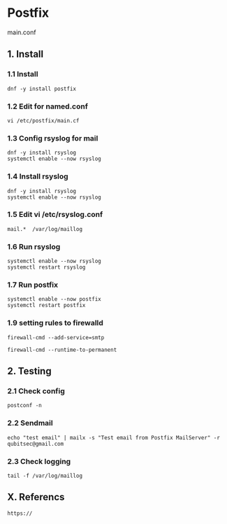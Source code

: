 # Postfix
main.conf

## 1. Install

### 1.1 Install

    dnf -y install postfix
            
### 1.2 Edit for named.conf

    vi /etc/postfix/main.cf

### 1.3 Config rsyslog for mail
     
    dnf -y install rsyslog
    systemctl enable --now rsyslog

### 1.4 Install rsyslog
     
    dnf -y install rsyslog
    systemctl enable --now rsyslog
    
### 1.5 Edit vi /etc/rsyslog.conf

    mail.*  /var/log/maillog

### 1.6 Run rsyslog
     
    systemctl enable --now rsyslog
    systemctl restart rsyslog

### 1.7 Run postfix
     
    systemctl enable --now postfix
    systemctl restart postfix
    
### 1.9 setting rules to firewalld

    firewall-cmd --add-service=smtp
    
    firewall-cmd --runtime-to-permanent

## 2. Testing

### 2.1 Check config
    
    postconf -n

### 2.2 Sendmail

    echo "test email" | mailx -s "Test email from Postfix MailServer" -r qubitsec@gmail.com

### 2.3 Check logging

    tail -f /var/log/maillog



## X. Referencs

    https://
    
